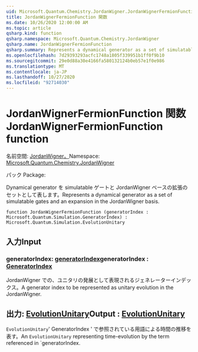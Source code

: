 ```yaml
---
uid: Microsoft.Quantum.Chemistry.JordanWigner.JordanWignerFermionFunction
title: JordanWignerFermionFunction 関数
ms.date: 10/26/2020 12:00:00 AM
ms.topic: article
qsharp.kind: function
qsharp.namespace: Microsoft.Quantum.Chemistry.JordanWigner
qsharp.name: JordanWignerFermionFunction
qsharp.summary: Represents a dynamical generator as a set of simulatable gates and an expansion in the JordanWigner basis.
ms.openlocfilehash: 7d29393293acfc1748a1805f339951b1ff0f9b10
ms.sourcegitcommit: 29e0d88a30e4166fa580132124b0eb57e1f0e986
ms.translationtype: MT
ms.contentlocale: ja-JP
ms.lasthandoff: 10/27/2020
ms.locfileid: "92714030"
---
```

# <a name="jordanwignerfermionfunction-function"></a><span data-ttu-id="78e12-102">JordanWignerFermionFunction 関数</span><span class="sxs-lookup"><span data-stu-id="78e12-102">JordanWignerFermionFunction function</span></span>

<span data-ttu-id="78e12-103">名前空間: [JordanWigner。](xref:Microsoft.Quantum.Chemistry.JordanWigner)</span><span class="sxs-lookup"><span data-stu-id="78e12-103">Namespace: [Microsoft.Quantum.Chemistry.JordanWigner](xref:Microsoft.Quantum.Chemistry.JordanWigner)</span></span>

<span data-ttu-id="78e12-104">パック [](https://nuget.org/packages/)</span><span class="sxs-lookup"><span data-stu-id="78e12-104">Package: [](https://nuget.org/packages/)</span></span>


<span data-ttu-id="78e12-105">Dynamical generator を simulatable ゲートと JordanWigner ベースの拡張のセットとして表します。</span><span class="sxs-lookup"><span data-stu-id="78e12-105">Represents a dynamical generator as a set of simulatable gates and an expansion in the JordanWigner basis.</span></span>

```qsharp
function JordanWignerFermionFunction (generatorIndex : Microsoft.Quantum.Simulation.GeneratorIndex) : Microsoft.Quantum.Simulation.EvolutionUnitary
```


## <a name="input"></a><span data-ttu-id="78e12-106">入力</span><span class="sxs-lookup"><span data-stu-id="78e12-106">Input</span></span>

### <a name="generatorindex--generatorindex"></a><span data-ttu-id="78e12-107">generatorIndex: [generatorIndex](xref:Microsoft.Quantum.Simulation.GeneratorIndex)</span><span class="sxs-lookup"><span data-stu-id="78e12-107">generatorIndex : [GeneratorIndex](xref:Microsoft.Quantum.Simulation.GeneratorIndex)</span></span>

<span data-ttu-id="78e12-108">JordanWigner での、ユニタリの発展として表現されるジェネレーターインデックス。</span><span class="sxs-lookup"><span data-stu-id="78e12-108">A generator index to be represented as unitary evolution in the JordanWigner.</span></span>



## <a name="output--evolutionunitary"></a><span data-ttu-id="78e12-109">出力: [EvolutionUnitary](xref:Microsoft.Quantum.Simulation.EvolutionUnitary)</span><span class="sxs-lookup"><span data-stu-id="78e12-109">Output : [EvolutionUnitary](xref:Microsoft.Quantum.Simulation.EvolutionUnitary)</span></span>

<span data-ttu-id="78e12-110">`EvolutionUnitary`' GeneratorIndex ' で参照されている用語による時間の推移を表す。</span><span class="sxs-lookup"><span data-stu-id="78e12-110">An `EvolutionUnitary` representing time-evolution by the term referenced in \`generatorIndex.</span></span>